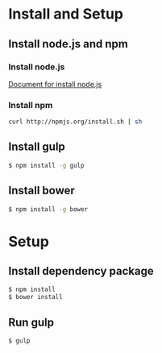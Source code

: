 # Install and Setup

## Install node.js and npm

### Install node.js

[Document for install node.js](https://nodejs.org/en/download/package-manager)

### Install npm

```bash
curl http://npmjs.org/install.sh | sh
```

## Install gulp

```bash
$ npm install -g gulp
```

## Install bower

```bash
$ npm install -g bower
```

# Setup

## Install dependency package

```bash
$ npm install
$ bower install
```

## Run gulp

```bash
$ gulp
```

